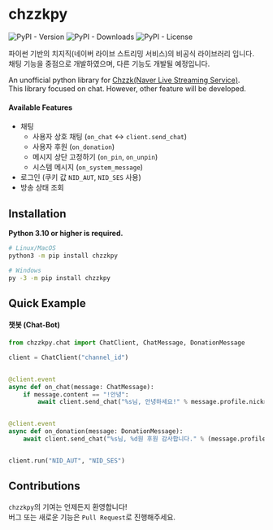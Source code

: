 # chzzkpy

![PyPI - Version](https://img.shields.io/pypi/v/chzzkpy?style=flat)
![PyPI - Downloads](https://img.shields.io/pypi/dm/chzzkpy?style=flat)
![PyPI - License](https://img.shields.io/pypi/l/chzzkpy?style=flat)

파이썬 기반의 치지직(네이버 라이브 스트리밍 서비스)의 비공식 라이브러리 입니다.<br/>
채팅 기능을 중점으로 개발하였으며, 다른 기능도 개발될 예정입니다.

An unofficial python library for [Chzzk(Naver Live Streaming Service)](https://chzzk.naver.com/).<br/>
This library focused on chat. However, other feature will be developed.

#### Available Features

* 채팅
    * 사용자 상호 채팅 (`on_chat` <-> `client.send_chat`)
    * 사용자 후원 (`on_donation`)
    * 메시지 상단 고정하기 (`on_pin`, `on_unpin`)
    * 시스템 메시지 (`on_system_message`)
* 로그인 (쿠키 값 `NID_AUT`, `NID_SES` 사용)
* 방송 상태 조회

## Installation

**Python 3.10 or higher is required.**

```bash
# Linux/MacOS
python3 -m pip install chzzkpy

# Windows
py -3 -m pip install chzzkpy
```

## Quick Example

#### 챗봇 (Chat-Bot)

```py
from chzzkpy.chat import ChatClient, ChatMessage, DonationMessage

client = ChatClient("channel_id")


@client.event
async def on_chat(message: ChatMessage):
    if message.content == "!안녕":
        await client.send_chat("%s님, 안녕하세요!" % message.profile.nickname)


@client.event
async def on_donation(message: DonationMessage):
    await client.send_chat("%s님, %d원 후원 감사합니다." % (message.profile.nickname, message.extras.pay_amount))


client.run("NID_AUT", "NID_SES")
```

## Contributions 
`chzzkpy`의 기여는 언제든지 환영합니다!<br/>
버그 또는 새로운 기능은 `Pull Request`로 진행해주세요.
